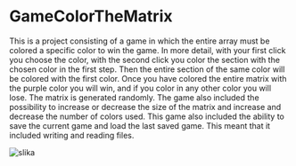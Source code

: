 # GameColorTheMatrix
This is a project consisting of a game in which the entire array must be colored a specific color to win the game. In more detail, with your first click you choose the color, with the second click you color the section with the chosen color in the first step. Then the entire section of the same color will be colored with the first color. Once you have colored the entire matrix with the purple color you will win, and if you color in any other color you will lose. The matrix is generated randomly. The game also included the possibility to increase or decrease the size of the matrix and increase and decrease the number of colors used.
This game also included the ability to save the current game and load the last saved game. This meant that it included writing and reading files.

![slika](https://user-images.githubusercontent.com/83310988/187172842-78f4f5a3-2e29-4851-91b8-7e6e6e1612c9.png)
